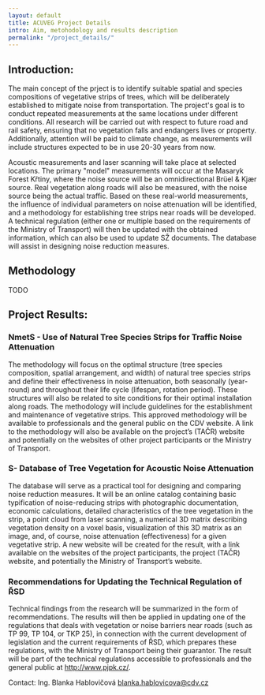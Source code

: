 ```yaml
---  
layout: default  
title: ACUVEG Project Details  
intro: Aim, metohodology and results description
permalink: "/project_details/"  
---  
```



## Introduction:

The main concept of the prject is to identify suitable spatial and species compositions of vegetative strips of trees, which will be deliberately established to mitigate noise from transportation. The project's goal is to conduct repeated measurements at the same locations under different conditions. All research will be carried out with respect to future road and rail safety, ensuring that no vegetation falls and endangers lives or property. Additionally, attention will be paid to climate change, as measurements will include structures expected to be in use 20-30 years from now.  

Acoustic measurements and laser scanning will take place at selected locations. The primary "model" measurements will occur at the Masaryk Forest Křtiny, where the noise source will be an omnidirectional Brüel & Kjær source. Real vegetation along roads will also be measured, with the noise source being the actual traffic. Based on these real-world measurements, the influence of individual parameters on noise attenuation will be identified, and a methodology for establishing tree strips near roads will be developed. A technical regulation (either one or multiple based on the requirements of the Ministry of Transport) will then be updated with the obtained information, which can also be used to update SŽ documents. The database will assist in designing noise reduction measures.

## Methodology
TODO

## Project Results:

### **NmetS** - Use of Natural Tree Species Strips for Traffic Noise Attenuation
The methodology will focus on the optimal structure (tree species composition, spatial arrangement, and width) of natural tree species strips and define their effectiveness in noise attenuation, both seasonally (year-round) and throughout their life cycle (lifespan, rotation period). These structures will also be related to site conditions for their optimal installation along roads. The methodology will include guidelines for the establishment and maintenance of vegetative strips. This approved methodology will be available to professionals and the general public on the CDV website. A link to the methodology will also be available on the project’s (TAČR) website and potentially on the websites of other project participants or the Ministry of Transport.

### **S**- Database of Tree Vegetation for Acoustic Noise Attenuation
The database will serve as a practical tool for designing and comparing noise reduction measures. It will be an online catalog containing basic typification of noise-reducing strips with photographic documentation, economic calculations, detailed characteristics of the tree vegetation in the strip, a point cloud from laser scanning, a numerical 3D matrix describing vegetation density on a voxel basis, visualization of this 3D matrix as an image, and, of course, noise attenuation (effectiveness) for a given vegetative strip. A new website will be created for the result, with a link available on the websites of the project participants, the project (TAČR) website, and potentially the Ministry of Transport’s website.

### Recommendations for Updating the Technical Regulation of ŘSD
Technical findings from the research will be summarized in the form of recommendations. The results will then be applied in updating one of the regulations that deals with vegetation or noise barriers near roads (such as TP 99, TP 104, or TKP 25), in connection with the current development of legislation and the current requirements of ŘSD, which prepares these regulations, with the Ministry of Transport being their guarantor. The result will be part of the technical regulations accessible to professionals and the general public at http://www.pjpk.cz/.

Contact:
Ing. Blanka Hablovičová
blanka.hablovicova@cdv.cz
